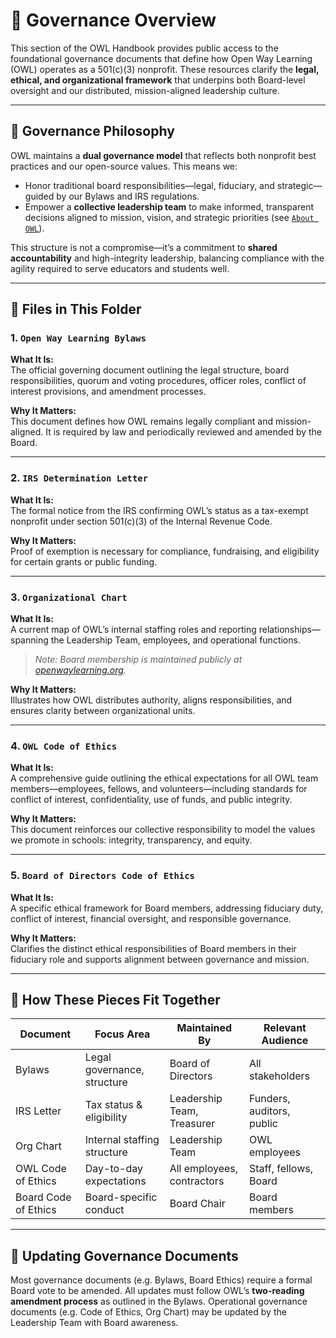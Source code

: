 # 🧭 Governance Overview

This section of the OWL Handbook provides public access to the foundational governance documents that define how Open Way Learning (OWL) operates as a 501(c)(3) nonprofit. These resources clarify the **legal, ethical, and organizational framework** that underpins both Board-level oversight and our distributed, mission-aligned leadership culture.

---

## 🔑 Governance Philosophy

OWL maintains a **dual governance model** that reflects both nonprofit best practices and our open-source values. This means we:

- Honor traditional board responsibilities—legal, fiduciary, and strategic—guided by our Bylaws and IRS regulations.
- Empower a **collective leadership team** to make informed, transparent decisions aligned to mission, vision, and strategic priorities (see [`About OWL`](../Employee_Handbook/About%20OWL.md)).

This structure is not a compromise—it’s a commitment to **shared accountability** and high-integrity leadership, balancing compliance with the agility required to serve educators and students well.

---

## 📁 Files in This Folder

### 1. `Open Way Learning Bylaws`
**What It Is:**  
The official governing document outlining the legal structure, board responsibilities, quorum and voting procedures, officer roles, conflict of interest provisions, and amendment processes.

**Why It Matters:**  
This document defines how OWL remains legally compliant and mission-aligned. It is required by law and periodically reviewed and amended by the Board.

---

### 2. `IRS Determination Letter`
**What It Is:**  
The formal notice from the IRS confirming OWL’s status as a tax-exempt nonprofit under section 501(c)(3) of the Internal Revenue Code.

**Why It Matters:**  
Proof of exemption is necessary for compliance, fundraising, and eligibility for certain grants or public funding.

---

### 3. `Organizational Chart`
**What It Is:**  
A current map of OWL’s internal staffing roles and reporting relationships—spanning the Leadership Team, employees, and operational functions.  

> _Note: Board membership is maintained publicly at [openwaylearning.org](https://www.openwaylearning.org)._  

**Why It Matters:**  
Illustrates how OWL distributes authority, aligns responsibilities, and ensures clarity between organizational units.

---

### 4. `OWL Code of Ethics`
**What It Is:**  
A comprehensive guide outlining the ethical expectations for all OWL team members—employees, fellows, and volunteers—including standards for conflict of interest, confidentiality, use of funds, and public integrity.

**Why It Matters:**  
This document reinforces our collective responsibility to model the values we promote in schools: integrity, transparency, and equity.

---

### 5. `Board of Directors Code of Ethics`
**What It Is:**  
A specific ethical framework for Board members, addressing fiduciary duty, conflict of interest, financial oversight, and responsible governance.

**Why It Matters:**  
Clarifies the distinct ethical responsibilities of Board members in their fiduciary role and supports alignment between governance and mission.

---

## 🧩 How These Pieces Fit Together

| Document | Focus Area | Maintained By | Relevant Audience |
|----------|-------------|----------------|--------------------|
| Bylaws | Legal governance, structure | Board of Directors | All stakeholders |
| IRS Letter | Tax status & eligibility | Leadership Team, Treasurer | Funders, auditors, public |
| Org Chart | Internal staffing structure | Leadership Team | OWL employees |
| OWL Code of Ethics | Day-to-day expectations | All employees, contractors | Staff, fellows, Board |
| Board Code of Ethics | Board-specific conduct | Board Chair | Board members |

---

## 🔁 Updating Governance Documents

Most governance documents (e.g. Bylaws, Board Ethics) require a formal Board vote to be amended. All updates must follow OWL’s **two-reading amendment process** as outlined in the Bylaws. Operational governance documents (e.g. Code of Ethics, Org Chart) may be updated by the Leadership Team with Board awareness.


